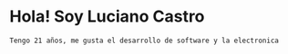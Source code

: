 # Hola! Soy Luciano Castro 

~~~
Tengo 21 años, me gusta el desarrollo de software y la electronica
~~~

